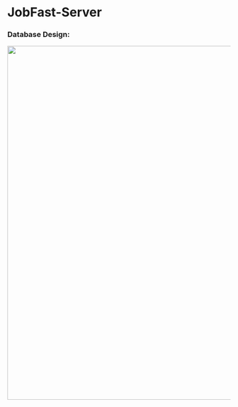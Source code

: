 # JobFast-Server
<h3>Database Design:</h3>

<img src="https://user-images.githubusercontent.com/88085753/211143999-f704a15a-163d-475d-8d5d-4cef46970f46.jpg" width="800">

